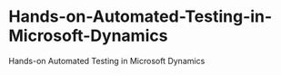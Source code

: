 # Hands-on-Automated-Testing-in-Microsoft-Dynamics
Hands-on Automated Testing in Microsoft Dynamics
